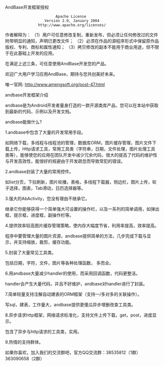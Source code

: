 AndBase开发框架授权
                       
                           Apache License
                      Version 2.0, January 2004
                   http://www.apache.org/licenses/
作者解释为：
       （1）用户可任意修改复制，重新发布，但必须让任何修改过的文件附带明显的通知，声明已更改文件；
       （2）必须在作品的源程序形式中保留原作品版权、专利、商标和属性通知；
       （3）拷贝修改的副本不能用于商业用途，但不限于在此基础上开发的应用。
     
在满足上述三条，可任意使用AndBase开发您的产品。 

欢迎广大用户学习应用AndBase，期待与您共创美好未来。

唯一官网: http://www.amengsoft.org/post-47.html

andbase开发框架介绍 

andbase是为Android开发者量身打造的一款开源类库产品，您可以在本站中获取到最新的代码，示例以及开发文档。 

andbase能做什么? 

1.andbase中包含了大量的开发常用手段。 

如网络下载，多线程与线程池的管理，数据库ORM，图片缓存管理，图片文件下载上传，Http请求工具，常用工具类（字符串，日期，文件处理，图片处理工具类等），能够使您的应用在团队开发中减少冗余代码，很大的提高了代码的维护性与开发高效性，能很好的规避由于开发疏忽而导致常犯的错误。 

2.andbase封装了大量的常用控件。 

如list分页，下拉刷新，图片轮播，表格，多线程下载器，侧边栏，图片上传，轮子选择，图表，Tab滑动，日历选择器等。 

3.强大的AbActivity，您没有理由不继承它。 

继承它你能够获得一个简单强大可设置的操作栏，以及一系列的简单调用，如弹出框，提示框，进度框，副操作栏等。 

4.提供效率较高图片缓存管理策略，使内存大幅度节省，利用率提高，效率提高。 

程序中要管理大量的图片资源，andbase提供简单的方法，几步完成下载与显示，并支持缩放，裁剪，缓存功能。 

5.封装了大量常见工具类。 

包括日期，字符，文件，图片等各种处理函数， 多而全。 

6.用andbase大量减少handler的使用，而采用回调函数，代码更整洁。 

handler会产生大量代码，并且不好维护，andbase对handler进行了封装。 

7.简单轻量支持注解自动建表的ORM框架（支持一/多对多的关联操作）。 

写sql，建表，工作量大，andbase提供更傻瓜异步增删改查工具类。 

8.异步请求http框架，网络请求标准化，支持文件上传下载，get，post，进度显示。 

包含了异步与http请求的工具类，实用。 

9.热情的支持群体。 

如果你喜欢，加入我们的交流群吧，官方QQ交流群：38535812（1群） 363090658（2群）
